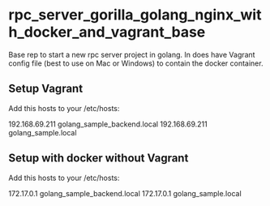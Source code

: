 # rpc_server_gorilla_golang_nginx_with_docker_and_vagrant_base
Base rep to start a new rpc server project in golang. In does have Vagrant config file (best to use on Mac or Windows) to contain the docker container.

## Setup Vagrant

Add this hosts to your /etc/hosts:

192.168.69.211 golang_sample_backend.local
192.168.69.211 golang_sample.local

## Setup with docker without Vagrant

Add this hosts to your /etc/hosts:

172.17.0.1 golang_sample_backend.local
172.17.0.1 golang_sample.local
